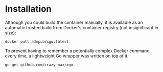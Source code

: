 # Installation

Although you could build the container manually, it is available as an automatic
trusted build from Docker's container registry (not insignificant in size):

`docker pull admpub/xgo:latest`

To prevent having to remember a potentially complex Docker command every time,
a lightweight Go wrapper was written on top of it.

`go get github.com/crazy-max/xgo`
